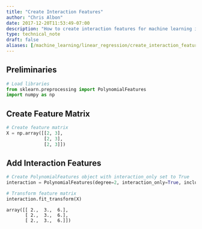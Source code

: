 ```yaml
---
title: "Create Interaction Features"
author: "Chris Albon"
date: 2017-12-20T11:53:49-07:00
description: "How to create interaction features for machine learning in Python."
type: technical_note
draft: false
aliases: [/machine_learning/linear_regression/create_interaction_features/]
---
```

## Preliminaries


```python
# Load libraries
from sklearn.preprocessing import PolynomialFeatures
import numpy as np
```

## Create Feature Matrix


```python
# Create feature matrix
X = np.array([[2, 3], 
              [2, 3], 
              [2, 3]])
```

## Add Interaction Features


```python
# Create PolynomialFeatures object with interaction_only set to True
interaction = PolynomialFeatures(degree=2, interaction_only=True, include_bias=False)

# Transform feature matrix
interaction.fit_transform(X)
```




    array([[ 2.,  3.,  6.],
           [ 2.,  3.,  6.],
           [ 2.,  3.,  6.]])


